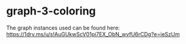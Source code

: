 # graph-3-coloring
The graph instances used can be found here: https://1drv.ms/u/s!AuGUkwScV01pi7EX_ObN_wvfU6rCDg?e=ieSzUm
